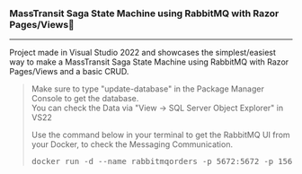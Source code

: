 ### MassTransit Saga State Machine using RabbitMQ with Razor Pages/Views📨
<hr />
<p>
  Project made in Visual Studio 2022 and showcases the simplest/easiest way to make a MassTransit Saga State Machine
  using RabbitMQ with Razor Pages/Views and a basic CRUD. 
</p>

> <p>Make sure to type "update-database" in the Package Manager Console to get the database.<br>You can check the Data via "View -> SQL Server Object Explorer" in VS22</p>
> <p>Use the command below in your terminal to get the RabbitMQ UI from your Docker, to check the Messaging Communication.</p>
> <pre>docker run -d --name rabbitmqorders -p 5672:5672 -p 15672:15672 rabbitmq:3-management</pre>
